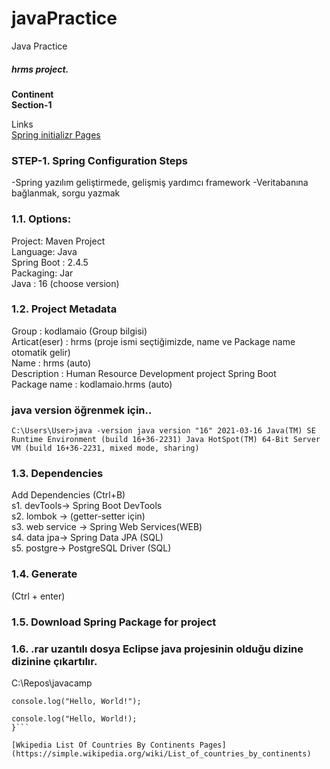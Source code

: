 # javaPractice
Java Practice
##### hrms project.
**Continent**</br>
**Section-1**</br>

Links </br>
[Spring initializr Pages](https://start.spring.io/)</br>


### STEP-1. Spring Configuration Steps</br>
-Spring yazılım geliştirmede, gelişmiş yardımcı framework
-Veritabanına bağlanmak, sorgu yazmak</br>


### 1.1. Options:
Project: Maven Project</br>
Language: Java</br>
Spring Boot : 2.4.5</br>
Packaging: Jar</br>
Java : 16 (choose version)</br>

### 1.2. Project Metadata
Group : kodlamaio (Group bilgisi)</br>
Articat(eser) : hrms (proje ismi seçtiğimizde, name ve Package name otomatik gelir)</br>
Name : hrms (auto)</br>
Description : Human Resource Development project Spring Boot</br>
Package name : kodlamaio.hrms  (auto)</br>

### java version öğrenmek için..
`C:\Users\User>java -version
java version "16" 2021-03-16
Java(TM) SE Runtime Environment (build 16+36-2231)
Java HotSpot(TM) 64-Bit Server VM (build 16+36-2231, mixed mode, sharing)`</br>

### 1.3. Dependencies
Add Dependencies (Ctrl+B) </br>
s1. devTools→ Spring Boot DevTools</br>
s2. lombok → (getter-setter için)</br>
s3. web service → Spring Web Services(WEB)</br>
s4. data jpa→ Spring Data JPA (SQL)</br>
s5. postgre→ PostgreSQL Driver (SQL) </br>

### 1.4. Generate 
(Ctrl + enter)

### 1.5. Download Spring Package for project

### 1.6. .rar uzantılı dosya Eclipse java projesinin olduğu dizine dizinine çıkartılır. 
C:\Repos\javacamp </br>


`console.log("Hello, World!");`

```function (){
console.log("Hello, World!);
}```

[Wkipedia List Of Countries By Continents Pages](https://simple.wikipedia.org/wiki/List_of_countries_by_continents)
